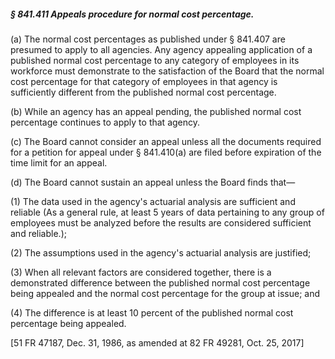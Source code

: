 ##### § 841.411 Appeals procedure for normal cost percentage. #####

(a) The normal cost percentages as published under § 841.407 are presumed to apply to all agencies. Any agency appealing application of a published normal cost percentage to any category of employees in its workforce must demonstrate to the satisfaction of the Board that the normal cost percentage for that category of employees in that agency is sufficiently different from the published normal cost percentage.

(b) While an agency has an appeal pending, the published normal cost percentage continues to apply to that agency.

(c) The Board cannot consider an appeal unless all the documents required for a petition for appeal under § 841.410(a) are filed before expiration of the time limit for an appeal.

(d) The Board cannot sustain an appeal unless the Board finds that—

(1) The data used in the agency's actuarial analysis are sufficient and reliable (As a general rule, at least 5 years of data pertaining to any group of employees must be analyzed before the results are considered sufficient and reliable.);

(2) The assumptions used in the agency's actuarial analysis are justified;

(3) When all relevant factors are considered together, there is a demonstrated difference between the published normal cost percentage being appealed and the normal cost percentage for the group at issue; and

(4) The difference is at least 10 percent of the published normal cost percentage being appealed.

[51 FR 47187, Dec. 31, 1986, as amended at 82 FR 49281, Oct. 25, 2017]